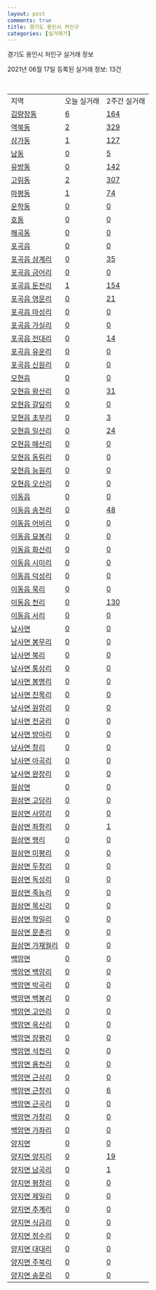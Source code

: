 ```yaml
---
layout: post
comments: true
title: 경기도 용인시 처인구
categories: [실거래가]
---
```


경기도 용인시 처인구 실거래 정보

2021년 06월 17일 등록된 실거래 정보: 13건

<script type="text/javascript">
  google.charts.load('current', {'packages':['corechart']});
  google.charts.setOnLoadCallback(drawChart);

  function drawChart() {
    var data = google.visualization.arrayToDataTable([['거래일', '매매', '전월세', '전매'], ['2021-02', 255, 118, 35], ['2021-03', 286, 124, 42], ['2021-04', 211, 105, 66], ['2021-05', 166, 103, 43], ['2021-06', 45, 31, 5]]);

    var options = {
      title: '최근 유형별 거래량 추이',
      legend: { position: 'bottom' }
    };

    var chart = new google.visualization.LineChart(document.getElementById('columnchart_material'));
    chart.draw(data, (options));
  }
</script>

<div id="columnchart_material" style="width: 450px; margin-left: -35px"></div>
<br>
<table class="sortable">
  <tr>
    <td>지역</td>
    <td>오늘 실거래</td>
    <td>2주간 실거래</td>
  </tr>

  
  <tr class="item">
    <td><a href="4146110100.html">김량장동</a></td>
    <td><a href="4146110100.html">6</a></td>
    <td><a href="4146110100.html">164</a></td>
  </tr>
    

  <tr class="item">
    <td><a href="4146110200.html">역북동</a></td>
    <td><a href="4146110200.html">2</a></td>
    <td><a href="4146110200.html">329</a></td>
  </tr>
    

  <tr class="item">
    <td><a href="4146110300.html">삼가동</a></td>
    <td><a href="4146110300.html">1</a></td>
    <td><a href="4146110300.html">127</a></td>
  </tr>
    

  <tr class="item">
    <td><a href="4146110400.html">남동</a></td>
    <td><a href="4146110400.html">0</a></td>
    <td><a href="4146110400.html">5</a></td>
  </tr>
    

  <tr class="item">
    <td><a href="4146110500.html">유방동</a></td>
    <td><a href="4146110500.html">0</a></td>
    <td><a href="4146110500.html">142</a></td>
  </tr>
    

  <tr class="item">
    <td><a href="4146110600.html">고림동</a></td>
    <td><a href="4146110600.html">2</a></td>
    <td><a href="4146110600.html">307</a></td>
  </tr>
    

  <tr class="item">
    <td><a href="4146110700.html">마평동</a></td>
    <td><a href="4146110700.html">1</a></td>
    <td><a href="4146110700.html">74</a></td>
  </tr>
    

  <tr class="item">
    <td><a href="4146110800.html">운학동</a></td>
    <td><a href="4146110800.html">0</a></td>
    <td><a href="4146110800.html">0</a></td>
  </tr>
    

  <tr class="item">
    <td><a href="4146110900.html">호동</a></td>
    <td><a href="4146110900.html">0</a></td>
    <td><a href="4146110900.html">0</a></td>
  </tr>
    

  <tr class="item">
    <td><a href="4146111000.html">해곡동</a></td>
    <td><a href="4146111000.html">0</a></td>
    <td><a href="4146111000.html">0</a></td>
  </tr>
    

  <tr class="item">
    <td><a href="4146125000.html">포곡읍</a></td>
    <td><a href="4146125000.html">0</a></td>
    <td><a href="4146125000.html">0</a></td>
  </tr>
    

  <tr class="item">
    <td><a href="4146125021.html">포곡읍 삼계리</a></td>
    <td><a href="4146125021.html">0</a></td>
    <td><a href="4146125021.html">35</a></td>
  </tr>
    

  <tr class="item">
    <td><a href="4146125022.html">포곡읍 금어리</a></td>
    <td><a href="4146125022.html">0</a></td>
    <td><a href="4146125022.html">0</a></td>
  </tr>
    

  <tr class="item">
    <td><a href="4146125023.html">포곡읍 둔전리</a></td>
    <td><a href="4146125023.html">1</a></td>
    <td><a href="4146125023.html">154</a></td>
  </tr>
    

  <tr class="item">
    <td><a href="4146125024.html">포곡읍 영문리</a></td>
    <td><a href="4146125024.html">0</a></td>
    <td><a href="4146125024.html">21</a></td>
  </tr>
    

  <tr class="item">
    <td><a href="4146125025.html">포곡읍 마성리</a></td>
    <td><a href="4146125025.html">0</a></td>
    <td><a href="4146125025.html">0</a></td>
  </tr>
    

  <tr class="item">
    <td><a href="4146125026.html">포곡읍 가실리</a></td>
    <td><a href="4146125026.html">0</a></td>
    <td><a href="4146125026.html">0</a></td>
  </tr>
    

  <tr class="item">
    <td><a href="4146125027.html">포곡읍 전대리</a></td>
    <td><a href="4146125027.html">0</a></td>
    <td><a href="4146125027.html">14</a></td>
  </tr>
    

  <tr class="item">
    <td><a href="4146125028.html">포곡읍 유운리</a></td>
    <td><a href="4146125028.html">0</a></td>
    <td><a href="4146125028.html">0</a></td>
  </tr>
    

  <tr class="item">
    <td><a href="4146125029.html">포곡읍 신원리</a></td>
    <td><a href="4146125029.html">0</a></td>
    <td><a href="4146125029.html">0</a></td>
  </tr>
    

  <tr class="item">
    <td><a href="4146125300.html">모현읍</a></td>
    <td><a href="4146125300.html">0</a></td>
    <td><a href="4146125300.html">0</a></td>
  </tr>
    

  <tr class="item">
    <td><a href="4146125321.html">모현읍 왕산리</a></td>
    <td><a href="4146125321.html">0</a></td>
    <td><a href="4146125321.html">31</a></td>
  </tr>
    

  <tr class="item">
    <td><a href="4146125322.html">모현읍 갈담리</a></td>
    <td><a href="4146125322.html">0</a></td>
    <td><a href="4146125322.html">0</a></td>
  </tr>
    

  <tr class="item">
    <td><a href="4146125323.html">모현읍 초부리</a></td>
    <td><a href="4146125323.html">0</a></td>
    <td><a href="4146125323.html">3</a></td>
  </tr>
    

  <tr class="item">
    <td><a href="4146125324.html">모현읍 일산리</a></td>
    <td><a href="4146125324.html">0</a></td>
    <td><a href="4146125324.html">24</a></td>
  </tr>
    

  <tr class="item">
    <td><a href="4146125325.html">모현읍 매산리</a></td>
    <td><a href="4146125325.html">0</a></td>
    <td><a href="4146125325.html">0</a></td>
  </tr>
    

  <tr class="item">
    <td><a href="4146125326.html">모현읍 동림리</a></td>
    <td><a href="4146125326.html">0</a></td>
    <td><a href="4146125326.html">0</a></td>
  </tr>
    

  <tr class="item">
    <td><a href="4146125327.html">모현읍 능원리</a></td>
    <td><a href="4146125327.html">0</a></td>
    <td><a href="4146125327.html">0</a></td>
  </tr>
    

  <tr class="item">
    <td><a href="4146125328.html">모현읍 오산리</a></td>
    <td><a href="4146125328.html">0</a></td>
    <td><a href="4146125328.html">0</a></td>
  </tr>
    

  <tr class="item">
    <td><a href="4146125600.html">이동읍</a></td>
    <td><a href="4146125600.html">0</a></td>
    <td><a href="4146125600.html">0</a></td>
  </tr>
    

  <tr class="item">
    <td><a href="4146125621.html">이동읍 송전리</a></td>
    <td><a href="4146125621.html">0</a></td>
    <td><a href="4146125621.html">48</a></td>
  </tr>
    

  <tr class="item">
    <td><a href="4146125622.html">이동읍 어비리</a></td>
    <td><a href="4146125622.html">0</a></td>
    <td><a href="4146125622.html">0</a></td>
  </tr>
    

  <tr class="item">
    <td><a href="4146125623.html">이동읍 묘봉리</a></td>
    <td><a href="4146125623.html">0</a></td>
    <td><a href="4146125623.html">0</a></td>
  </tr>
    

  <tr class="item">
    <td><a href="4146125624.html">이동읍 화산리</a></td>
    <td><a href="4146125624.html">0</a></td>
    <td><a href="4146125624.html">0</a></td>
  </tr>
    

  <tr class="item">
    <td><a href="4146125625.html">이동읍 시미리</a></td>
    <td><a href="4146125625.html">0</a></td>
    <td><a href="4146125625.html">0</a></td>
  </tr>
    

  <tr class="item">
    <td><a href="4146125626.html">이동읍 덕성리</a></td>
    <td><a href="4146125626.html">0</a></td>
    <td><a href="4146125626.html">0</a></td>
  </tr>
    

  <tr class="item">
    <td><a href="4146125627.html">이동읍 묵리</a></td>
    <td><a href="4146125627.html">0</a></td>
    <td><a href="4146125627.html">0</a></td>
  </tr>
    

  <tr class="item">
    <td><a href="4146125628.html">이동읍 천리</a></td>
    <td><a href="4146125628.html">0</a></td>
    <td><a href="4146125628.html">130</a></td>
  </tr>
    

  <tr class="item">
    <td><a href="4146125629.html">이동읍 서리</a></td>
    <td><a href="4146125629.html">0</a></td>
    <td><a href="4146125629.html">0</a></td>
  </tr>
    

  <tr class="item">
    <td><a href="4146132000.html">남사면</a></td>
    <td><a href="4146132000.html">0</a></td>
    <td><a href="4146132000.html">0</a></td>
  </tr>
    

  <tr class="item">
    <td><a href="4146132021.html">남사면 봉무리</a></td>
    <td><a href="4146132021.html">0</a></td>
    <td><a href="4146132021.html">0</a></td>
  </tr>
    

  <tr class="item">
    <td><a href="4146132022.html">남사면 북리</a></td>
    <td><a href="4146132022.html">0</a></td>
    <td><a href="4146132022.html">0</a></td>
  </tr>
    

  <tr class="item">
    <td><a href="4146132023.html">남사면 통삼리</a></td>
    <td><a href="4146132023.html">0</a></td>
    <td><a href="4146132023.html">0</a></td>
  </tr>
    

  <tr class="item">
    <td><a href="4146132024.html">남사면 봉명리</a></td>
    <td><a href="4146132024.html">0</a></td>
    <td><a href="4146132024.html">0</a></td>
  </tr>
    

  <tr class="item">
    <td><a href="4146132025.html">남사면 진목리</a></td>
    <td><a href="4146132025.html">0</a></td>
    <td><a href="4146132025.html">0</a></td>
  </tr>
    

  <tr class="item">
    <td><a href="4146132026.html">남사면 원암리</a></td>
    <td><a href="4146132026.html">0</a></td>
    <td><a href="4146132026.html">0</a></td>
  </tr>
    

  <tr class="item">
    <td><a href="4146132027.html">남사면 전궁리</a></td>
    <td><a href="4146132027.html">0</a></td>
    <td><a href="4146132027.html">0</a></td>
  </tr>
    

  <tr class="item">
    <td><a href="4146132028.html">남사면 방아리</a></td>
    <td><a href="4146132028.html">0</a></td>
    <td><a href="4146132028.html">0</a></td>
  </tr>
    

  <tr class="item">
    <td><a href="4146132029.html">남사면 창리</a></td>
    <td><a href="4146132029.html">0</a></td>
    <td><a href="4146132029.html">0</a></td>
  </tr>
    

  <tr class="item">
    <td><a href="4146132030.html">남사면 아곡리</a></td>
    <td><a href="4146132030.html">0</a></td>
    <td><a href="4146132030.html">0</a></td>
  </tr>
    

  <tr class="item">
    <td><a href="4146132031.html">남사면 완장리</a></td>
    <td><a href="4146132031.html">0</a></td>
    <td><a href="4146132031.html">0</a></td>
  </tr>
    

  <tr class="item">
    <td><a href="4146134000.html">원삼면</a></td>
    <td><a href="4146134000.html">0</a></td>
    <td><a href="4146134000.html">0</a></td>
  </tr>
    

  <tr class="item">
    <td><a href="4146134021.html">원삼면 고당리</a></td>
    <td><a href="4146134021.html">0</a></td>
    <td><a href="4146134021.html">0</a></td>
  </tr>
    

  <tr class="item">
    <td><a href="4146134022.html">원삼면 사암리</a></td>
    <td><a href="4146134022.html">0</a></td>
    <td><a href="4146134022.html">0</a></td>
  </tr>
    

  <tr class="item">
    <td><a href="4146134023.html">원삼면 좌항리</a></td>
    <td><a href="4146134023.html">0</a></td>
    <td><a href="4146134023.html">1</a></td>
  </tr>
    

  <tr class="item">
    <td><a href="4146134024.html">원삼면 맹리</a></td>
    <td><a href="4146134024.html">0</a></td>
    <td><a href="4146134024.html">0</a></td>
  </tr>
    

  <tr class="item">
    <td><a href="4146134025.html">원삼면 미평리</a></td>
    <td><a href="4146134025.html">0</a></td>
    <td><a href="4146134025.html">0</a></td>
  </tr>
    

  <tr class="item">
    <td><a href="4146134026.html">원삼면 두창리</a></td>
    <td><a href="4146134026.html">0</a></td>
    <td><a href="4146134026.html">0</a></td>
  </tr>
    

  <tr class="item">
    <td><a href="4146134027.html">원삼면 독성리</a></td>
    <td><a href="4146134027.html">0</a></td>
    <td><a href="4146134027.html">0</a></td>
  </tr>
    

  <tr class="item">
    <td><a href="4146134028.html">원삼면 죽능리</a></td>
    <td><a href="4146134028.html">0</a></td>
    <td><a href="4146134028.html">0</a></td>
  </tr>
    

  <tr class="item">
    <td><a href="4146134029.html">원삼면 목신리</a></td>
    <td><a href="4146134029.html">0</a></td>
    <td><a href="4146134029.html">0</a></td>
  </tr>
    

  <tr class="item">
    <td><a href="4146134030.html">원삼면 학일리</a></td>
    <td><a href="4146134030.html">0</a></td>
    <td><a href="4146134030.html">0</a></td>
  </tr>
    

  <tr class="item">
    <td><a href="4146134031.html">원삼면 문촌리</a></td>
    <td><a href="4146134031.html">0</a></td>
    <td><a href="4146134031.html">0</a></td>
  </tr>
    

  <tr class="item">
    <td><a href="4146134032.html">원삼면 가재월리</a></td>
    <td><a href="4146134032.html">0</a></td>
    <td><a href="4146134032.html">0</a></td>
  </tr>
    

  <tr class="item">
    <td><a href="4146135000.html">백암면</a></td>
    <td><a href="4146135000.html">0</a></td>
    <td><a href="4146135000.html">0</a></td>
  </tr>
    

  <tr class="item">
    <td><a href="4146135021.html">백암면 백암리</a></td>
    <td><a href="4146135021.html">0</a></td>
    <td><a href="4146135021.html">0</a></td>
  </tr>
    

  <tr class="item">
    <td><a href="4146135022.html">백암면 박곡리</a></td>
    <td><a href="4146135022.html">0</a></td>
    <td><a href="4146135022.html">0</a></td>
  </tr>
    

  <tr class="item">
    <td><a href="4146135023.html">백암면 백봉리</a></td>
    <td><a href="4146135023.html">0</a></td>
    <td><a href="4146135023.html">0</a></td>
  </tr>
    

  <tr class="item">
    <td><a href="4146135024.html">백암면 고안리</a></td>
    <td><a href="4146135024.html">0</a></td>
    <td><a href="4146135024.html">0</a></td>
  </tr>
    

  <tr class="item">
    <td><a href="4146135025.html">백암면 옥산리</a></td>
    <td><a href="4146135025.html">0</a></td>
    <td><a href="4146135025.html">0</a></td>
  </tr>
    

  <tr class="item">
    <td><a href="4146135026.html">백암면 장평리</a></td>
    <td><a href="4146135026.html">0</a></td>
    <td><a href="4146135026.html">0</a></td>
  </tr>
    

  <tr class="item">
    <td><a href="4146135027.html">백암면 석천리</a></td>
    <td><a href="4146135027.html">0</a></td>
    <td><a href="4146135027.html">0</a></td>
  </tr>
    

  <tr class="item">
    <td><a href="4146135028.html">백암면 용천리</a></td>
    <td><a href="4146135028.html">0</a></td>
    <td><a href="4146135028.html">0</a></td>
  </tr>
    

  <tr class="item">
    <td><a href="4146135029.html">백암면 근삼리</a></td>
    <td><a href="4146135029.html">0</a></td>
    <td><a href="4146135029.html">0</a></td>
  </tr>
    

  <tr class="item">
    <td><a href="4146135030.html">백암면 근창리</a></td>
    <td><a href="4146135030.html">0</a></td>
    <td><a href="4146135030.html">6</a></td>
  </tr>
    

  <tr class="item">
    <td><a href="4146135031.html">백암면 근곡리</a></td>
    <td><a href="4146135031.html">0</a></td>
    <td><a href="4146135031.html">0</a></td>
  </tr>
    

  <tr class="item">
    <td><a href="4146135032.html">백암면 가창리</a></td>
    <td><a href="4146135032.html">0</a></td>
    <td><a href="4146135032.html">0</a></td>
  </tr>
    

  <tr class="item">
    <td><a href="4146135033.html">백암면 가좌리</a></td>
    <td><a href="4146135033.html">0</a></td>
    <td><a href="4146135033.html">0</a></td>
  </tr>
    

  <tr class="item">
    <td><a href="4146136000.html">양지면</a></td>
    <td><a href="4146136000.html">0</a></td>
    <td><a href="4146136000.html">0</a></td>
  </tr>
    

  <tr class="item">
    <td><a href="4146136021.html">양지면 양지리</a></td>
    <td><a href="4146136021.html">0</a></td>
    <td><a href="4146136021.html">19</a></td>
  </tr>
    

  <tr class="item">
    <td><a href="4146136022.html">양지면 남곡리</a></td>
    <td><a href="4146136022.html">0</a></td>
    <td><a href="4146136022.html">1</a></td>
  </tr>
    

  <tr class="item">
    <td><a href="4146136023.html">양지면 평창리</a></td>
    <td><a href="4146136023.html">0</a></td>
    <td><a href="4146136023.html">0</a></td>
  </tr>
    

  <tr class="item">
    <td><a href="4146136024.html">양지면 제일리</a></td>
    <td><a href="4146136024.html">0</a></td>
    <td><a href="4146136024.html">0</a></td>
  </tr>
    

  <tr class="item">
    <td><a href="4146136025.html">양지면 추계리</a></td>
    <td><a href="4146136025.html">0</a></td>
    <td><a href="4146136025.html">0</a></td>
  </tr>
    

  <tr class="item">
    <td><a href="4146136026.html">양지면 식금리</a></td>
    <td><a href="4146136026.html">0</a></td>
    <td><a href="4146136026.html">0</a></td>
  </tr>
    

  <tr class="item">
    <td><a href="4146136027.html">양지면 정수리</a></td>
    <td><a href="4146136027.html">0</a></td>
    <td><a href="4146136027.html">0</a></td>
  </tr>
    

  <tr class="item">
    <td><a href="4146136028.html">양지면 대대리</a></td>
    <td><a href="4146136028.html">0</a></td>
    <td><a href="4146136028.html">0</a></td>
  </tr>
    

  <tr class="item">
    <td><a href="4146136029.html">양지면 주북리</a></td>
    <td><a href="4146136029.html">0</a></td>
    <td><a href="4146136029.html">0</a></td>
  </tr>
    

  <tr class="item">
    <td><a href="4146136030.html">양지면 송문리</a></td>
    <td><a href="4146136030.html">0</a></td>
    <td><a href="4146136030.html">0</a></td>
  </tr>
    


</table>


    